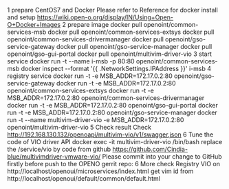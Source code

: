 1 prepare CentOS7 and Docker
Please refer to Reference for docker install and setup
https://wiki.open-o.org/display/IN/Using+Open-O+Docker+Images
2 prepare image
docker pull openoint/common-services-msb
docker pull openoint/common-services-extsys
docker pull openoint/common-services-drivermanager
docker pull openoint/gso-service-gateway
docker pull openoint/gso-service-manager
docker pull openoint/gso-gui-portal
docker pull openoint/multivim-driver-vio
3 start service
docker run  -t --name i-msb -p 80:80 openoint/common-services-msb
docker inspect --format '{{ .NetworkSettings.IPAddress }}' i-msb
4 registry service
docker run -t -e MSB_ADDR=172.17.0.2:80 openoint/gso-service-gateway
docker run -t -e MSB_ADDR=172.17.0.2:80 openoint/common-services-extsys
docker run -t -e MSB_ADDR=172.17.0.2:80 openoint/common-services-drivermanager
docker run -t -e MSB_ADDR=172.17.0.2:80 openoint/gso-gui-portal
docker run -t -e MSB_ADDR=172.17.0.2:80 openoint/gso-service-manager
docker run -t --name multivim-driver-vio -e MSB_ADDR=172.17.0.2:80 openoint/multivim-driver-vio
5 Check result
Check http://192.168.130.132/openoapi/multivim-vio/v1/swagger.json
6 Tune the code of VIO driver API
docker exec -it multivim-driver-vio /bin/bash
replace the /service/vio by code from github
https://github.com/Cindia-blue/multivimdriver-vmware-vio/
Please commit into your change to GitHub firstly before push to the OPENO gerrit repo:
6 More check
Registry VIO on http://localhost/openoui/microservices/index.html
get vim id  from http://localhost/openoui/default/common/default.html
